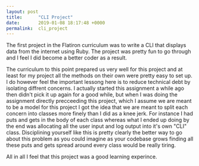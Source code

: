 ```yaml
---
layout: post
title:      "CLI Project"
date:       2019-01-08 18:17:48 +0000
permalink:  cli_project
---
```



The first project in the Flatiron curriculum was to write a CLI that displays data from the internet using Ruby.  The project was pretty fun to go through and I feel I did become a better coder as a result.

The curriculum to this point prepared us very well for this project and at least for my project all the methods on their own were pretty easy to set up.  I do however feel the important lessong here is to reduce technical debt by isolating diffrent concerns.  I actually started this assignment a while ago then didn't pick it up again for a good while, but when I was doing the assignment directly precceeding this project, which I assume we are meant to be a model for this project I got the idea that we are meant to split each concern into classes more finely than I did as a knee jerk.  For instance I had puts and gets in the body of each class whereas what I ended up doing by the end was allocating all the user input and log output into it's own "CLI" class.  Disciplining yourself like this is pretty clearly the better way to go about this problem as you could imagine as your codebase grows finding all these puts and gets spread around every class would be really tiring.

All in all I feel that this project was a good learning experince.
